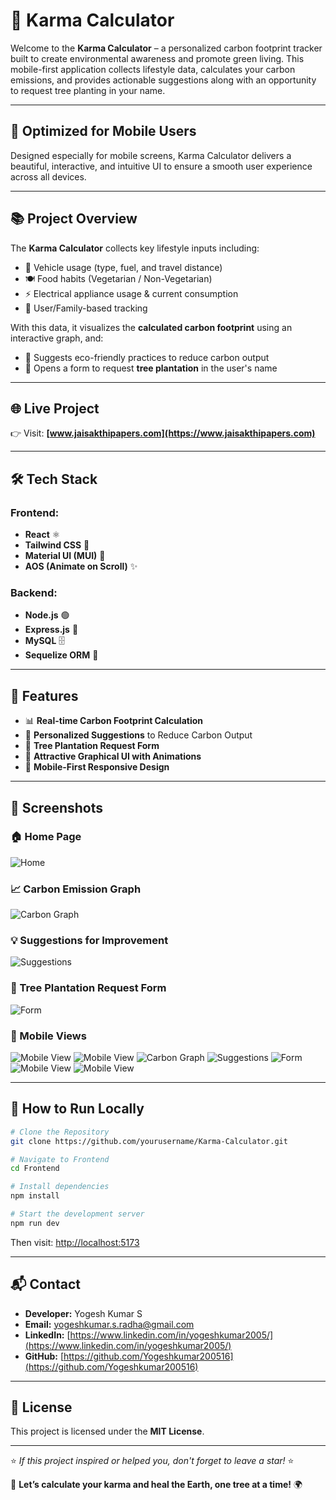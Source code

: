 
# 🌿 Karma Calculator

Welcome to the **Karma Calculator** – a personalized carbon footprint tracker built to create environmental awareness and promote green living. This mobile-first application collects lifestyle data, calculates your carbon emissions, and provides actionable suggestions along with an opportunity to request tree planting in your name.

---

## 📱 Optimized for Mobile Users

Designed especially for mobile screens, Karma Calculator delivers a beautiful, interactive, and intuitive UI to ensure a smooth user experience across all devices.

---

## 📚 Project Overview

The **Karma Calculator** collects key lifestyle inputs including:

- 🚗 Vehicle usage (type, fuel, and travel distance)
- 🍽️ Food habits (Vegetarian / Non-Vegetarian)
- ⚡ Electrical appliance usage & current consumption
- 🧍 User/Family-based tracking

With this data, it visualizes the **calculated carbon footprint** using an interactive graph, and:

- 🧠 Suggests eco-friendly practices to reduce carbon output
- 🌳 Opens a form to request **tree plantation** in the user's name

---

## 🌐 Live Project

👉 Visit: **[www.jaisakthipapers.com](https://www.jaisakthipapers.com)**

---

## 🛠️ Tech Stack

### Frontend:
- **React** ⚛️
- **Tailwind CSS** 💨
- **Material UI (MUI)** 🎨
- **AOS (Animate on Scroll)** ✨

### Backend:
- **Node.js** 🟢
- **Express.js** 🚀
- **MySQL** 🗄️
- **Sequelize ORM** 🔗

---

## 🌟 Features

- 📊 **Real-time Carbon Footprint Calculation**
- 🌱 **Personalized Suggestions** to Reduce Carbon Output
- 🧾 **Tree Plantation Request Form**
- 🎯 **Attractive Graphical UI with Animations**
- 📱 **Mobile-First Responsive Design**

---

## 📸 Screenshots

### 🏠 Home Page
![Home](./Frontend/src/assets/images/GIT1.png)

### 📈 Carbon Emission Graph
![Carbon Graph](./Frontend/src/assets/images/GIT2.png)

### 💡 Suggestions for Improvement
![Suggestions](./Frontend/src/assets/images/GIT3.png)

### 📝 Tree Plantation Request Form
![Form](./Frontend/src/assets/images/GIT4.png)

### 📱 Mobile Views
![Mobile View](./Frontend/src/assets/images/GIT5.png)
![Mobile View](./Frontend/src/assets/images/GIT6.png)
![Carbon Graph](./Frontend/src/assets/images/GIT7.png)
![Suggestions](./Frontend/src/assets/images/GIT8.png)
![Form](./Frontend/src/assets/images/GIT9.png)
![Mobile View](./Frontend/src/assets/images/GIT10.png)
![Mobile View](./Frontend/src/assets/images/GIT11.png)

---

## 🚦 How to Run Locally

```bash
# Clone the Repository
git clone https://github.com/yourusername/Karma-Calculator.git

# Navigate to Frontend
cd Frontend

# Install dependencies
npm install

# Start the development server
npm run dev
```

Then visit: [http://localhost:5173](http://localhost:5173)

---

## 📬 Contact

- **Developer:** Yogesh Kumar S  
- **Email:** yogeshkumar.s.radha@gmail.com  
- **LinkedIn:** [https://www.linkedin.com/in/yogeshkumar2005/](https://www.linkedin.com/in/yogeshkumar2005/)  
- **GitHub:** [https://github.com/Yogeshkumar200516](https://github.com/Yogeshkumar200516)

---

## 📜 License

This project is licensed under the **MIT License**.

---

⭐ *If this project inspired or helped you, don't forget to leave a star!* ⭐

🚀 **Let’s calculate your karma and heal the Earth, one tree at a time!** 🌍

